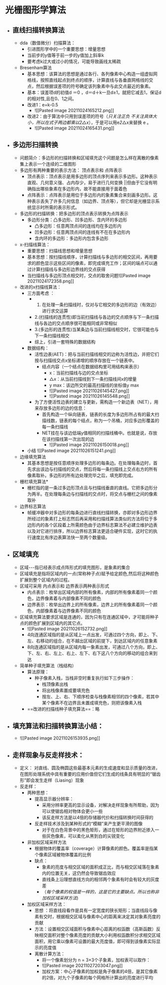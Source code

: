 # 光栅图形学算法
- ## 直线扫描转换算法
	- dda（数值微分）扫描算法：
		- 引进图形学中的一个重要思想：增量思想
		- 当前步的y值等于前一步的y值加上斜率k
		- 要考虑k过大或过小的情况，可能导致画线太稀疏
	- Bresenham算法
		- 基本思想：该算法的思想是通过各行、各列像素中心构造一组虚拟网格线，按照直线起点到终点的顺序，计算直线与各垂直网格线的交点，然后根据误差项的符号确定该列象素中与此交点最近的象素。
		- 基本：误差项d的初值d ＝0 ，d＝d＋k一旦d≥1，就把它减去1，保证d的相对性,且在0、1之间。
		- 改进1：e=k-0.5
			- ![[Pasted image 20211024165212.png]]
		- 改进2：由于算法中只用到误差项的符号（*只关注正负 不关注具体大小，所以在式子两边都乘以2△x*），于是可以用e*2*△x来替换 e 。
			- ![[Pasted image 20211024165431.png]]
- ## 多边形扫描转换
	- 问题简介：多边形的扫描转换和区域填充这个问题是怎么样在离散的像素集上表示一个连续的二维图形
	- 多边形有两种重要的表示方法： 顶点表示和 点阵表示
		- 顶点表示：顶点表示是用多边形的顶点序列来表示多边形。这种表示直观、几何意义强、占内存少，易于进行几何变换 ||但由于它没有明确指出哪些象素在多边形内，故不能直接用于面着色
		- 点阵表示：点阵表示是用位于多边形内的象素集合来刻画多边形。这种表示丢失了许多几何信息（如边界、顶点等），但它却是光栅显示系统显示时所需的表示形式。
	- 多边形的扫描转换：把多边形的顶点表示转换为点阵表示 
		- 多边形分类：凸多边形、凹多边形、含内环的多边形
			- 凸多边形：任意两顶点间的连线均在多边形内
			- 凹多边形：任意两顶点间的连线有不在在多边形内
			- 含内环的多边形：多边形内包含多边形
	- x-扫描线算法：
		- 重要思想：扫描线思想和增量思想
		- 基本思想：按扫描线顺序，计算扫描线与多边形的相交区间，再用要求的颜色显示这些区间的像素，即完成填充工作；区间的端点可以通过计算扫描线与多边形边界线的交点获得
		- 当扫描线与多边形顶点相交时，交点的取舍问题![[Pasted image 20211024172358.png]]
	- 改进的x扫描线算法：
		- 三方面考虑 ：
			- 1. 在处理一条扫描线时，仅对与它相交的多边形的边（有效边）进行求交运算
			- 2.(扫描线的连贯性)即当前扫描线与各边的交点顺序与下一条扫描线与各边的交点顺序很可能相同或非常相似
			- 3.(多边形的连贯性)当某条边与当前扫描线相交时，它很可能也与下一条扫描线相交
			- 综上，引进一套特殊的数据结构
		- 数据结构：
			- 活性边表(AET)：把与当前扫描线相交的边称为活性边，并把它们按与扫描线交点x坐标递增的顺序存放在一个链表中。
				- 结点内容（一个结点在数据结构里可用结构来表示）
					- x：当前扫描线与边的交点坐标
					- △x：从当前扫描线到下一条扫描线间x的增量
					- y max：该边所交的最高扫描线的坐标值y max
					- ![[Pasted image 20211026145427.png]]
					- ![[Pasted image 20211026145548.png]]
			- 为了方便活性边表的建立与更新，需构造一个新边表（NET），用来存放多边形的边的信息： 
				- 首先构造一个纵向链表，链表的长度为多边形所占有的最大扫描线数，链表的每个结点，称为一个吊桶，对应多边形覆盖的每一条扫描线
				- NET挂在与该边低端y值相同的扫描线桶中。也就是说，存放在该扫描线第一次出现的边
					- ![[Pasted image 20211026150018.png]]
		- 小结 ![[Pasted image 20211026151241.png]]
	- 边缘填充算法
		- 其基本思想是按任意顺序处理多边形的每条边。在处理每条边时，首先求出该边与扫描线的交点，然后将每一条扫描线上交点右方的所有像素取补。多边形的所有边处理完毕之后，填充即完成。
	- 栅栏填充算法*
		- 栅栏指的是一条过多边形顶点且与扫描线垂直的直线。它把多边形分为两半。在处理每条边与扫描线的交点时，将交点与栅栏之间的像素取补
	- 边界标志算法
		- 帧缓冲器中对多边形的每条边进行直线扫描转换，亦即对多边形边界所经过的象素打上标志然后再采用和扫描线算法类似的方法将位于多边形内的各个区段着上所需颜色由于边界标志算法不必建立维护边表以及对它进行排序，所以边界标志算法更适合硬件实现，这时它的执行速度比有序边表算法快一至两个数量级。
- ## 区域填充
	- 区域---指已经表示成点阵形式的填充图形，是象素的集合
	- 区域填充是指将区域内的一点(常称种子点)赋予给定颜色,然后将这种颜色扩展到整个区域内的过程。
	- 区域可采用 内点表示和 边界表示两种表示形式
		-  内点表示：枚举出区域内部的所有像素，内部的所有像素着同一个颜色，边界像素着与内部像素不同的颜色
		-  边界表示：枚举出边界上的所有像素，边界上的所有像素着同一个颜色，内部像素着与边界像素不同的颜色
	- 区域填充算法要求区域是连通的，因为只有在连通区域中，才可能将种子点的颜色扩展到区域内的其它点。
		- ![[Pasted image 20211026152732.png]]
		- 4向连通区域指的是从区域上一点出发，可通过四个方向，即上、下、左、右移动的组合，在不越出区域的前提下，到达区域内的任意象素
		- 8向连通区域指的是从区域内每一象素出发，可通过八个方向，即上、下、左、右、左上、右上、左下、右下这八个方向的移动的组合来到达
	- 简单种子填充算法（栈结构）
		- 算法原理：
			- 种子像素入栈，当栈非空时重复执行如下三步操作：
				- 栈顶像素出栈
				- 将出栈像素置成要填充色
				- 按左、上、右、下顺序检查与栈像素相邻的四个像素，若其中某个像素不在边界且未置成填充色，则把该像素入栈
		- ==改进的扫描线种子填充算法==：略

- ## 填充算法和扫描转换算法小结：
	- ![[Pasted image 20211026153935.png]]
- ## 走样现象与反走样技术：
	- 定义： 对直线、圆及椭圆这些最基本元素的生成速度和显示质量的改进，在图形处理系统中具有重要的应用价值但它们生成的线条具有明显的“锯齿形”即会发生走样（Liasing）现象
	- 反走样：
		- 两种思想：
			- 提高显示器分辨率：
				- 采用分辨率更高的显示设备，对解决走样现象有所帮助，因为可以使锯齿相对物体会更小一些
				- 该反走样方法是以4倍的存储器代价和扫描转换时间获得的
			- 反走样技术涉及到某种形式的“模糊”来产生更平滑的图像
				-  对于在白色背景中的黑色矩形，通过在矩形的边界附近掺入一些灰色像素，可以柔化从黑到白的尖锐变化
		- 非加权区域采样方法
			- 根据物体的覆盖率（coverage）计算像素的颜色。覆盖率是指某个像素区域被物体覆盖的比例
			- 缺点：
				- 象素的亮度与相交区域的面积成正比，而与相交区域落在象素内的位置无关，这仍然会导致锯齿效应
				- 直线条上沿理想直线方向的相邻两个象素有时会有较大的灰度差
				- （*每个像素的权值是一样的，这是它的主要缺点。所以也称非加权区域采样方法*)
		- 加权区域采样方法：
			-  思想 ：将直线段看作是具有一定宽度的狭长矩形；当直线段与像素有交时，根据相交区域与像素中心的距离来决定其对象素亮度的贡献
			-  方法：设置相交区域面积与像素中心距离的权函数（高斯函数）反映相交面积对整个像素亮度的贡献大小利用权函数积分求相交区域面积，用它乘以像素可设置的最大亮度值，即可得到该像素实际显示的亮度值
			-  离散计算方法：
				-  将一个像素划分为 n = 3×3个子象素，加权表可以取作：
				-  ![[Pasted image 20211027203047.png]]
				-  加权方案：中心子像素的加权是角子像素的4倍，是其它像素的2倍，对九个子像素的每个网格所计算出的亮度进行平均